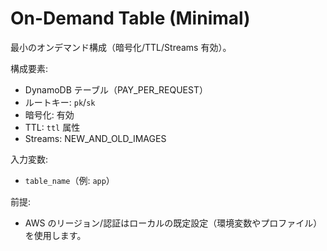 # On-Demand Table (Minimal)

最小のオンデマンド構成（暗号化/TTL/Streams 有効）。

構成要素:
- DynamoDB テーブル（PAY_PER_REQUEST）
- ルートキー: `pk`/`sk`
- 暗号化: 有効
- TTL: `ttl` 属性
- Streams: NEW_AND_OLD_IMAGES

入力変数:
- `table_name`（例: `app`）

前提:
- AWS のリージョン/認証はローカルの既定設定（環境変数やプロファイル）を使用します。
